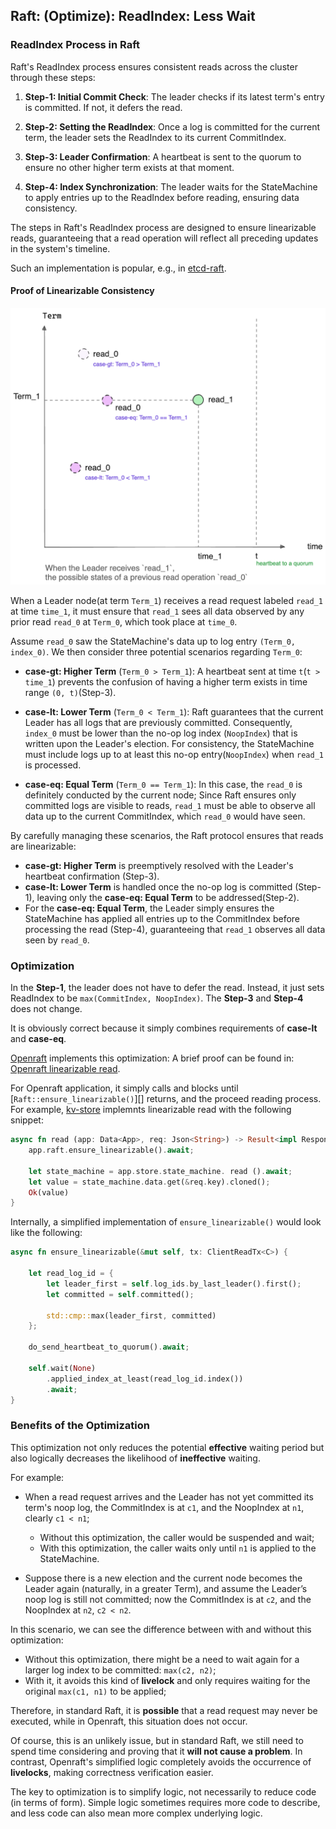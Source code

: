 ## Raft: (Optimize): ReadIndex: Less Wait

### ReadIndex Process in Raft

Raft's ReadIndex process ensures consistent reads across the cluster through these steps:

1. **Step-1: Initial Commit Check**: The leader checks if its latest term's entry is committed. If not, it defers the read.

2. **Step-2: Setting the ReadIndex**: Once a log is committed for the current term, the leader sets the ReadIndex to its current CommitIndex.

3. **Step-3: Leader Confirmation**: A heartbeat is sent to the quorum to ensure no other higher term exists at that moment.

4. **Step-4: Index Synchronization**: The leader waits for the StateMachine to apply entries up to the ReadIndex before reading, ensuring data consistency.

The steps in Raft's ReadIndex process are designed to ensure linearizable reads, guaranteeing that a read operation will reflect all preceding updates in the system's timeline.

Such an implementation is popular, e.g., in [etcd-raft][etcd-raft-read-index].

#### Proof of Linearizable Consistency

![](raft-read.excalidraw.png)

When a Leader node(at term `Term_1`) receives a read request labeled `read_1` at time `time_1`, it must ensure that `read_1` sees all data observed by any prior read `read_0` at `Term_0`, which took place at `time_0`.

Assume `read_0` saw the StateMachine's data up to log entry `(Term_0, index_0)`. We then consider three potential scenarios regarding `Term_0`:

- **case-gt: Higher Term** (`Term_0 > Term_1`): A heartbeat sent at time `t`(`t > time_1`) prevents the confusion of having a higher term exists in time range `(0, t)`(Step-3).

- **case-lt: Lower Term** (`Term_0 < Term_1`): Raft guarantees that the current Leader has all logs that are previously committed. Consequently, `index_0` must be lower than the no-op log index (`NoopIndex`) that is written upon the Leader's election. For consistency, the StateMachine must include logs up to at least this no-op entry(`NoopIndex`) when `read_1` is processed.

- **case-eq: Equal Term** (`Term_0 == Term_1`): In this case, the `read_0` is definitely conducted by the current node; Since Raft ensures only committed logs are visible to reads, `read_1` must be able to observe all data up to the current CommitIndex, which `read_0` would have seen.

By carefully managing these scenarios, the Raft protocol ensures that reads are linearizable:

- **case-gt: Higher Term** is preemptively resolved with the Leader's heartbeat confirmation (Step-3).
- **case-lt: Lower Term** is handled once the no-op log is committed (Step-1), leaving only the **case-eq: Equal Term** to be addressed(Step-2).
- For the **case-eq: Equal Term**, the Leader simply ensures the StateMachine has applied all entries up to the CommitIndex before processing the read (Step-4), guaranteeing that `read_1` observes all data seen by `read_0`.


### Optimization

In the **Step-1**, the leader does not have to defer the read. Instead, it
just sets ReadIndex to be `max(CommitIndex, NoopIndex)`. The **Step-3** and
**Step-4** does not change.

It is obviously correct because it simply combines requirements of **case-lt** and **case-eq**.

[Openraft][] implements this optimization: A brief proof can be found in: [Openraft linearizable read][read].

For Openraft application, it simply calls and blocks until [`Raft::ensure_linearizable()`][] returns, and the proceed reading process.
For example, [kv-store][] implemnts linearizable read with the following snippet:

```rust
async fn read (app: Data<App>, req: Json<String>) -> Result<impl Responder> {
    app.raft.ensure_linearizable().await;

    let state_machine = app.store.state_machine. read ().await;
    let value = state_machine.data.get(&req.key).cloned();
    Ok(value)
}
```

Internally, a simplified implementation of `ensure_linearizable()` would look
like the following:

```rust
async fn ensure_linearizable(&mut self, tx: ClientReadTx<C>) {

    let read_log_id = {
        let leader_first = self.log_ids.by_last_leader().first();
        let committed = self.committed();

        std::cmp::max(leader_first, committed)
    };

    do_send_heartbeat_to_quorum().await;

    self.wait(None)
        .applied_index_at_least(read_log_id.index())
        .await;
}
```

### Benefits of the Optimization

This optimization not only reduces the potential **effective** waiting period but also logically decreases the likelihood of **ineffective** waiting.

For example:
- When a read request arrives and the Leader has not yet committed its term's noop log, the CommitIndex is at `c1`, and the NoopIndex at `n1`, clearly `c1 < n1`;

  - Without this optimization, the caller would be suspended and wait;
  - With this optimization, the caller waits only until `n1` is applied to the StateMachine.

- Suppose there is a new election and the current node becomes the Leader again (naturally, in a greater Term), and assume the Leader’s noop log is still not committed; now the CommitIndex is at `c2`, and the NoopIndex at `n2`, `c2 < n2`.

In this scenario, we can see the difference between with and without this optimization:
- Without this optimization, there might be a need to wait again for a larger log index to be committed: `max(c2, n2)`;
- With it, it avoids this kind of **livelock** and only requires waiting for the original `max(c1, n1)` to be applied;

Therefore, in standard Raft, it is **possible** that a read request may never be executed, while in Openraft, this situation does not occur.

Of course, this is an unlikely issue, but in standard Raft, we still need to spend time considering and proving that it **will not cause a problem**. In contrast, Openraft's simplified logic completely avoids the occurrence of **livelocks**, making correctness verification easier.

The key to optimization is to simplify logic, not necessarily to reduce code (in terms of form). Simple logic sometimes requires more code to describe, and less code can also mean more complex underlying logic.

[Openraft]:  https://github.com/datafuselabs/openraft
[etcd-raft-read-index]:  https://github.com/etcd-io/raft/blob/4fcf99f38c20868477e01f5f5c68ef1e4377a8b1/raft.go#L2063-L2098
[kv-store]:  https://github.com/datafuselabs/openraft/blob/79372b4dff4312f5eb344db76d5ed1dffe69fac7/examples/raft-kv-memstore/src/network/api.rs#L42
[read]:  https://github.com/datafuselabs/openraft/blob/79372b4dff4312f5eb344db76d5ed1dffe69fac7/openraft/src/docs/protocol/read.md
